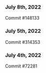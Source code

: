### July 8th, 2022

Commit #148133

### July 5th, 2022

Commit #314353


### July 4th, 2022

Commit #72281
